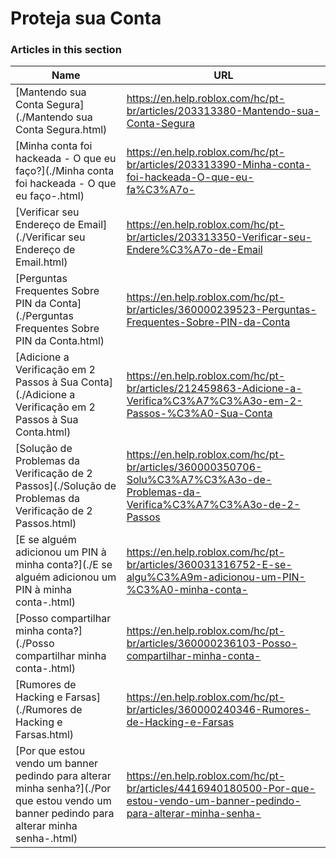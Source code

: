 # Proteja sua Conta  
### Articles in this section
Name|URL
-|-
[Mantendo sua Conta Segura](./Mantendo sua Conta Segura.html) |https://en.help.roblox.com/hc/pt-br/articles/203313380-Mantendo-sua-Conta-Segura
[Minha conta foi hackeada - O que eu faço?](./Minha conta foi hackeada - O que eu faço-.html) |https://en.help.roblox.com/hc/pt-br/articles/203313390-Minha-conta-foi-hackeada-O-que-eu-fa%C3%A7o-
[Verificar seu Endereço de Email](./Verificar seu Endereço de Email.html) |https://en.help.roblox.com/hc/pt-br/articles/203313350-Verificar-seu-Endere%C3%A7o-de-Email
[Perguntas Frequentes Sobre PIN da Conta](./Perguntas Frequentes Sobre PIN da Conta.html) |https://en.help.roblox.com/hc/pt-br/articles/360000239523-Perguntas-Frequentes-Sobre-PIN-da-Conta
[Adicione a Verificação em 2 Passos à Sua Conta](./Adicione a Verificação em 2 Passos à Sua Conta.html) |https://en.help.roblox.com/hc/pt-br/articles/212459863-Adicione-a-Verifica%C3%A7%C3%A3o-em-2-Passos-%C3%A0-Sua-Conta
[Solução de Problemas da Verificação de 2 Passos](./Solução de Problemas da Verificação de 2 Passos.html) |https://en.help.roblox.com/hc/pt-br/articles/360000350706-Solu%C3%A7%C3%A3o-de-Problemas-da-Verifica%C3%A7%C3%A3o-de-2-Passos
[E se alguém adicionou um PIN à minha conta?](./E se alguém adicionou um PIN à minha conta-.html) |https://en.help.roblox.com/hc/pt-br/articles/360031316752-E-se-algu%C3%A9m-adicionou-um-PIN-%C3%A0-minha-conta-
[Posso compartilhar minha conta?](./Posso compartilhar minha conta-.html) |https://en.help.roblox.com/hc/pt-br/articles/360000236103-Posso-compartilhar-minha-conta-
[Rumores de Hacking e Farsas](./Rumores de Hacking e Farsas.html) |https://en.help.roblox.com/hc/pt-br/articles/360000240346-Rumores-de-Hacking-e-Farsas
[Por que estou vendo um banner pedindo para alterar minha senha?](./Por que estou vendo um banner pedindo para alterar minha senha-.html) |https://en.help.roblox.com/hc/pt-br/articles/4416940180500-Por-que-estou-vendo-um-banner-pedindo-para-alterar-minha-senha-
